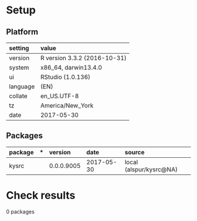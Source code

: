 # Setup

## Platform

|setting  |value                        |
|:--------|:----------------------------|
|version  |R version 3.3.2 (2016-10-31) |
|system   |x86_64, darwin13.4.0         |
|ui       |RStudio (1.0.136)            |
|language |(EN)                         |
|collate  |en_US.UTF-8                  |
|tz       |America/New_York             |
|date     |2017-05-30                   |

## Packages

|package |*  |version    |date       |source                  |
|:-------|:--|:----------|:----------|:-----------------------|
|kysrc   |   |0.0.0.9005 |2017-05-30 |local (alspur/kysrc@NA) |

# Check results

0 packages




